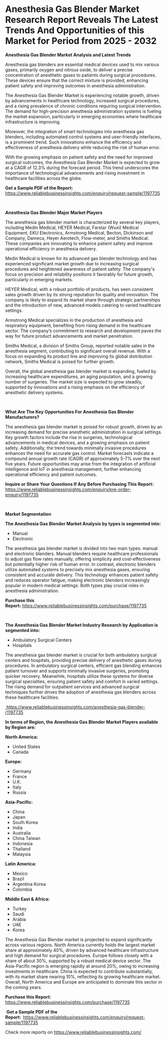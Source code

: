 <p><h1>Anesthesia Gas Blender Market Research Report Reveals The Latest Trends And Opportunities of this Market for Period from 2025 - 2032</h1></p><p><strong>Anesthesia Gas Blender Market Analysis and Latest Trends</strong></p>
<p><p>Anesthesia gas blenders are essential medical devices used to mix various gases, primarily oxygen and nitrous oxide, to deliver a precise concentration of anesthetic gases to patients during surgical procedures. These devices ensure that the correct mixture is provided, enhancing patient safety and improving outcomes in anesthesia administration.</p><p>The Anesthesia Gas Blender Market is experiencing notable growth, driven by advancements in healthcare technology, increased surgical procedures, and a rising prevalence of chronic conditions requiring surgical intervention. The demand for high-precision anesthesia administration systems is fueling the market expansion, particularly in emerging economies where healthcare infrastructure is improving.</p><p>Moreover, the integration of smart technologies into anesthesia gas blenders, including automated control systems and user-friendly interfaces, is a prominent trend. Such innovations enhance the efficiency and effectiveness of anesthesia delivery while reducing the risk of human error. </p><p>With the growing emphasis on patient safety and the need for improved surgical outcomes, the Anesthesia Gas Blender Market is expected to grow at a CAGR of 12.3% during the forecast period. This trend underscores the importance of technological advancements and rising investment in healthcare facilities across the globe.</p></p>
<p><strong>Get a Sample PDF of the Report:&nbsp;</strong> <a href="https://www.reliablebusinessinsights.com/enquiry/request-sample/1197735?utm_campaign=3062&utm_medium=2&utm_source=Github&utm_content=ia&utm_term=09032025&utm_id=anesthesia-gas-blender">https://www.reliablebusinessinsights.com/enquiry/request-sample/1197735</a></p>
<p>&nbsp;</p>
<p><strong>Anesthesia Gas Blender Major Market Players</strong></p>
<p><p>The anesthesia gas blender market is characterized by several key players, including Medin Medical, HEYER Medical, Farstar (Wuxi) Medical Equipment, EKU Electronics, Armstrong Medical, Becton, Dickinson and Company, Dameca, Heyer Aerotech, Flow-meter, and Smiths Medical. These companies are innovating to enhance patient safety and improve operational efficiency in anesthesia delivery.</p><p>Medin Medical is known for its advanced gas blender technology and has experienced significant market growth due to increasing surgical procedures and heightened awareness of patient safety. The company's focus on precision and reliability positions it favorably for future growth, particularly in emerging markets.</p><p>HEYER Medical, with a robust portfolio of products, has seen consistent sales growth driven by its strong reputation for quality and innovation. The company is likely to expand its market share through strategic partnerships and the introduction of new, advanced models catering to varied healthcare settings.</p><p>Armstrong Medical specializes in the production of anesthesia and respiratory equipment, benefiting from rising demand in the healthcare sector. The company’s commitment to research and development paves the way for future product advancements and market penetration.</p><p>Smiths Medical, a division of Smiths Group, reported notable sales in the anesthesia segment, contributing to significant overall revenue. With a focus on expanding its product line and improving its global distribution network, Smiths Medical is poised for further growth.</p><p>Overall, the global anesthesia gas blender market is expanding, fueled by increasing healthcare expenditures, an aging population, and a growing number of surgeries. The market size is expected to grow steadily, supported by innovations and a rising emphasis on the efficiency of anesthetic delivery systems.</p></p>
<p>&nbsp;</p>
<p><strong>What Are The Key Opportunities For Anesthesia Gas Blender Manufacturers?</strong></p>
<p><p>The anesthesia gas blender market is poised for robust growth, driven by an increasing demand for precise anesthetic administration in surgical settings. Key growth factors include the rise in surgeries, technological advancements in medical devices, and a growing emphasis on patient safety. Additionally, the trend towards minimally invasive procedures enhances the need for accurate gas control. Market forecasts indicate a compound annual growth rate (CAGR) of approximately 5-7% over the next five years. Future opportunities may arise from the integration of artificial intelligence and IoT in anesthesia management, further enhancing operational efficiency and patient outcomes.</p></p>
<p><strong>Inquire or Share Your Questions If Any Before Purchasing This Report:</strong> <a href="https://www.reliablebusinessinsights.com/enquiry/pre-order-enquiry/1197735?utm_campaign=3062&utm_medium=2&utm_source=Github&utm_content=ia&utm_term=09032025&utm_id=anesthesia-gas-blender">https://www.reliablebusinessinsights.com/enquiry/pre-order-enquiry/1197735</a></p>
<p>&nbsp;</p>
<p><strong>Market Segmentation</strong></p>
<p><strong>The Anesthesia Gas Blender Market Analysis by types is segmented into:</strong></p>
<p><ul><li>Manual</li><li>Electronic</li></ul></p>
<p><p>The anesthesia gas blender market is divided into two main types: manual and electronic blenders. Manual blenders require healthcare professionals to adjust gas flow rates manually, offering simplicity and cost-effectiveness but potentially higher risk of human error. In contrast, electronic blenders utilize automated systems to precisely mix anesthesia gases, ensuring consistent and accurate delivery. This technology enhances patient safety and reduces operator fatigue, making electronic blenders increasingly popular in modern medical settings. Both types play crucial roles in anesthesia administration.</p></p>
<p><strong>Purchase this Report:&nbsp;</strong><a href="https://www.reliablebusinessinsights.com/purchase/1197735?utm_campaign=3062&utm_medium=2&utm_source=Github&utm_content=ia&utm_term=09032025&utm_id=anesthesia-gas-blender">https://www.reliablebusinessinsights.com/purchase/1197735</a></p>
<p>&nbsp;</p>
<p><strong>The Anesthesia Gas Blender Market Industry Research by Application is segmented into:</strong></p>
<p><ul><li>Ambulatory Surgical Centers</li><li>Hospitals</li></ul></p>
<p><p>The anesthesia gas blender market is crucial for both ambulatory surgical centers and hospitals, providing precise delivery of anesthetic gases during procedures. In ambulatory surgical centers, efficient gas blending enhances patient turnover and supports minimally invasive surgeries, promoting quicker recovery. Meanwhile, hospitals utilize these systems for diverse surgical specialties, ensuring patient safety and comfort in varied settings. The rising demand for outpatient services and advanced surgical techniques further drives the adoption of anesthesia gas blenders across these healthcare facilities.</p></p>
<p><a href="https://www.reliablebusinessinsights.com/anesthesia-gas-blender-r1197735?utm_campaign=3062&utm_medium=2&utm_source=Github&utm_content=ia&utm_term=09032025&utm_id=anesthesia-gas-blender">&nbsp;https://www.reliablebusinessinsights.com/anesthesia-gas-blender-r1197735</a></p>
<p><strong>In terms of Region, the Anesthesia Gas Blender Market Players available by Region are:</strong></p>
<p>
    <p> <strong> North America: </strong>
        <ul>
            <li>United States</li>
            <li>Canada</li>
        </ul>
        </p> 
    <p> <strong> Europe: </strong>
        <ul>
            <li>Germany</li>
            <li>France</li>
            <li>U.K.</li>
            <li>Italy</li>
            <li>Russia</li>
        </ul>
        </p> 
    <p> <strong> Asia-Pacific: </strong>
        <ul>
            <li>China</li>
            <li>Japan</li>
            <li>South Korea</li>
            <li>India</li>
            <li>Australia</li>
            <li>China Taiwan</li>
            <li>Indonesia</li>
            <li>Thailand</li>
            <li>Malaysia</li>
        </ul>
        </p> 
    <p> <strong> Latin America: </strong>
        <ul>
            <li>Mexico</li>
            <li>Brazil</li>
            <li>Argentina Korea</li>
            <li>Colombia</li>
        </ul>
        </p> 
    <p> <strong> Middle East & Africa: </strong>
        <ul>
            <li>Turkey</li>
            <li>Saudi</li>
            <li>Arabia</li>
            <li>UAE</li>
            <li>Korea</li>
        </ul>
    </p>
    </p>
<p><p>The Anesthesia Gas Blender market is projected to expand significantly across various regions. North America currently holds the largest market share at approximately 40%, driven by advanced healthcare infrastructure and high demand for surgical procedures. Europe follows closely with a share of about 30%, supported by a robust medical device sector. The Asia-Pacific region is emerging rapidly at around 20%, owing to increasing investments in healthcare. China is expected to contribute substantially, with its market share nearing 10%, reflecting its growing healthcare market. Overall, North America and Europe are anticipated to dominate this sector in the coming years.</p></p>
<p><strong>Purchase this Report: </strong><a href="https://www.reliablebusinessinsights.com/purchase/1197735?utm_campaign=3062&utm_medium=2&utm_source=Github&utm_content=ia&utm_term=09032025&utm_id=anesthesia-gas-blender">https://www.reliablebusinessinsights.com/purchase/1197735</a></p>
<p>&nbsp;<strong>Get a Sample PDF of the Report:&nbsp;&nbsp;</strong><a href="https://www.reliablebusinessinsights.com/enquiry/request-sample/1197735?utm_campaign=3062&utm_medium=2&utm_source=Github&utm_content=ia&utm_term=09032025&utm_id=anesthesia-gas-blender">https://www.reliablebusinessinsights.com/enquiry/request-sample/1197735</a></p>
<p><strong></strong></p>
<p>Check more reports on <a href="https://www.reliablebusinessinsights.com/?utm_campaign=3062&utm_medium=2&utm_source=Github&utm_content=ia&utm_term=09032025&utm_id=anesthesia-gas-blender">https://www.reliablebusinessinsights.com/</a></p>
